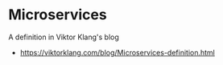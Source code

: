 # Microservices

A definition in Viktor Klang's blog
- https://viktorklang.com/blog/Microservices-definition.html
